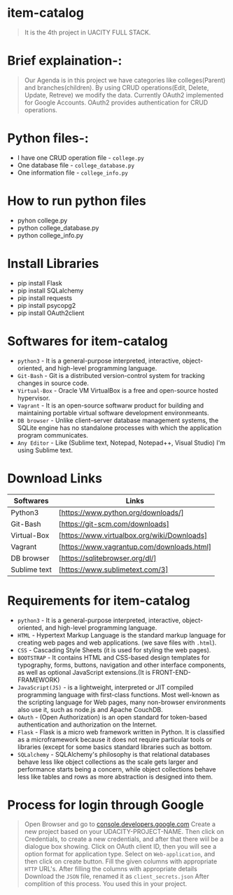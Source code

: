 # item-catalog
> It is the 4th project in UACITY FULL STACK.
# Brief explaination-:
> Our Agenda is in this project we have categories like colleges(Parent) and branches(children). By using CRUD operations(Edit, Delete, Update, Retreve) we modify the data. Currently OAuth2 implemented for Google Accounts. OAuth2 provides authentication for CRUD operations. 
# Python files-:
 - I have one CRUD operation file - `college.py` 
 - One database file - `college_database.py`
 - One information file - `college_info.py` 
# How to run python files
 - pyhon college.py
 - python college_database.py
 - python college_info.py
# Install Libraries
 - pip install Flask 
 - pip install SQLalchemy
 - pip install requests
 - pip install psycopg2
 - pip install OAuth2client
# Softwares for item-catalog
 - `python3` - It is a general-purpose interpreted, interactive, object-oriented, and high-level programming language.
 - `Git-Bash` - Git is a distributed version-control system for tracking changes in source code.
 - `Virtual-Box` - Oracle VM VirtualBox is a free and open-source hosted hypervisor.
 - `Vagrant` - It is an open-source softwarw product for building and maintaining portable virtual software development environmeants.
 - `DB browser` - Unlike client–server database management systems, the SQLite engine has no standalone processes with which the application program communicates. 
 - `Any Editor` - Like (Sublime text, Notepad, Notepad++, Visual Studio) I'm using Sublime text.
# Download Links

 | Softwares | Links |
 | ------------ | ----- |
 | Python3 | [https://www.python.org/downloads/] |
 | Git-Bash | [https://git-scm.com/downloads] |
 | Virtual-Box | [https://www.virtualbox.org/wiki/Downloads] |
 | Vagrant | [https://www.vagrantup.com/downloads.html] |
 | DB browser | [https://sqlitebrowser.org/dl/] |
 | Sublime text | [https://www.sublimetext.com/3] |
# Requirements for item-catalog
 - `python3` - It is a general-purpose interpreted, interactive, object-oriented, and high-level programming language.
 - `HTML` - Hypertext Markup Language is the standard markup language for creating web pages and web applications. (we save files with `.html`).
 - `CSS` - Cascading Style Sheets (it is used for styling the web pages).
 - `BOOTSTRAP` - It contains HTML and CSS-based design templates for typography, forms, buttons, navigation and other interface components, as well as optional JavaScript extensions.(It is FRONT-END-FRAMEWORK)
 - `JavaScript(JS)` - is a lightweight, interpreted or JIT compiled programming language with first-class functions. Most well-known as the scripting language for Web pages, many non-browser environments also use it, such as node.js and Apache CouchDB.
 - `OAuth` - (Open Authorization) is an open standard for token-based authentication and authorization on the Internet.
 - `Flask` - Flask is a micro web framework written in Python. It is classified as a microframework because it does not require particular tools or libraries (except for some basics standard libraries such as bottom.
 - `SQLalchemy` -  SQLAlchemy's philosophy is that relational databases behave less like object collections as the scale gets larger and performance starts being a concern, while object collections behave less like tables and rows as more abstraction is designed into them.

# Process for login through Google
> Open Browser and go to [console.developers.google.com](https://console.developers.google.com/)
> Create a new project based on your UDACITY-PROJECT-NAME.
> Then click on Credentials, to create a new credentials, and after that there wiil be a dialogue box showing.
> Click on OAuth client ID, then you will see a option format for application type.
> Select on `Web-application`, and then click on create button.
> Fill the given columns with appropriate `HTTP` URL's.
> After filling the columns with appropriate details
> Download the `JSON` file, renamed it as `client_secrets.json`
> After complition of this process. You used this in your project.